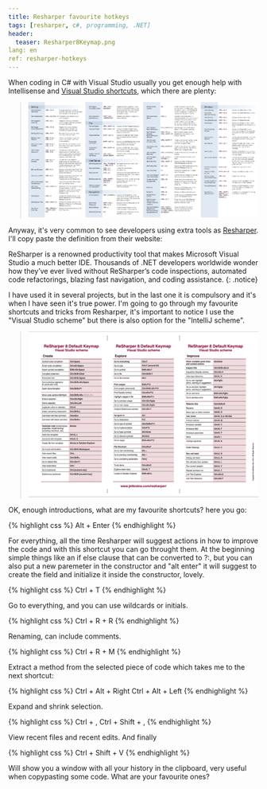 ```yaml
---
title: Resharper favourite hotkeys	
tags: [resharper, c#, programming, .NET]
header:
  teaser: Resharper8Keymap.png
lang: en
ref: resharper-hotkeys
---
```


When coding in C# with Visual Studio usually you get enough help with Intellisense and [Visual Studio shortcuts](http://visualstudioshortcuts.com/), which there are plenty:

>![Visual Studio Shortcuts](../images/VisualStudioShortcuts.png "Visual Studio Shortcuts")

Anyway, it's very common to see developers using extra tools as [Resharper](https://www.jetbrains.com/resharper). I'll copy paste the definition from their website:

ReSharper is a renowned productivity tool that makes Microsoft Visual Studio a much better IDE. Thousands of .NET developers worldwide wonder how they’ve ever lived without ReSharper’s code inspections, automated code refactorings, blazing fast navigation, and coding assistance.
{: .notice}

I have used it in several projects, but in the last one it is compulsory and it's when I have seen it's true power. I'm going to go through my favourite shortcuts and tricks from Resharper, it's important to notice I use the "Visual Studio scheme" but there is also option for the "IntelliJ scheme".

>![Resharper 8 Keymap](../images/Resharper8Keymap.png "Resharper 8 Keymap")

OK, enough introductions, what are my favourite shortcuts? here you go:

{% highlight css %}
Alt + Enter
{% endhighlight %}

For everything, all the time Resharper will suggest actions in how to improve the code and with this shortcut you can go throught them. At the beginning simple things like an if else clause that can be converted to ?:, but you can also put a new paremeter in the constructor and "alt enter" it will suggest to create the field and initialize it inside the constructor, lovely.

{% highlight css %}
Ctrl + T
{% endhighlight %}

Go to everything, and you can use wildcards or initials.

{% highlight css %}
Ctrl + R + R
{% endhighlight %}

Renaming, can include comments.

{% highlight css %}
Ctrl + R + M
{% endhighlight %}

Extract a method from the selected piece of code which takes me to the next shortcut:

{% highlight css %}
Ctrl + Alt + Right
Ctrl + Alt + Left
{% endhighlight %}

Expand and shrink selection.

{% highlight css %}
Ctrl + ,
Ctrl + Shift + ,
{% endhighlight %}

View recent files and recent edits. And finally 

{% highlight css %}
Ctrl + Shift + V
{% endhighlight %}

Will show you a window with all your history in the clipboard, very useful when copypasting some code.
What are your favourite ones?